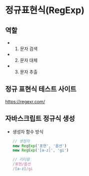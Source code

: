 # 정규표현식(RegExp)
## 역할
- 1. 문자 검색
- 2. 문자 대체
- 3. 문자 추출

## 정규 표현식 테스트 사이트
https://regexr.com/

## 자바스크립트 정규식 생성
- 생성자 함수 방식
  ```js
  // 생정자
  new RegExp('표현', '옵션')
  new RegExp('[a-z]', 'gi')

  // 리터럴
  /표현/옵션
  /[a-z]/gi
  ```